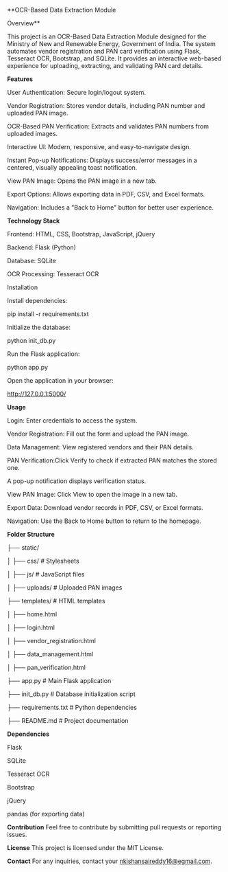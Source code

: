 **OCR-Based Data Extraction Module

Overview**

This project is an OCR-Based Data Extraction Module designed for the Ministry of New and Renewable Energy, Government of India. The system automates vendor registration and PAN card verification using Flask, Tesseract OCR, Bootstrap, and SQLite. It provides an interactive web-based experience for uploading, extracting, and validating PAN card details.

**Features**

User Authentication: Secure login/logout system.

Vendor Registration: Stores vendor details, including PAN number and uploaded PAN image.

OCR-Based PAN Verification: Extracts and validates PAN numbers from uploaded images.

Interactive UI: Modern, responsive, and easy-to-navigate design.

Instant Pop-up Notifications: Displays success/error messages in a centered, visually appealing toast notification.

View PAN Image: Opens the PAN image in a new tab.

Export Options: Allows exporting data in PDF, CSV, and Excel formats.

Navigation: Includes a "Back to Home" button for better user experience.

**Technology Stack**

Frontend: HTML, CSS, Bootstrap, JavaScript, jQuery

Backend: Flask (Python)

Database: SQLite

OCR Processing: Tesseract OCR

Installation

Install dependencies:

pip install -r requirements.txt

Initialize the database:

python init_db.py

Run the Flask application:

python app.py

Open the application in your browser:

http://127.0.0.1:5000/

**Usage**

Login: Enter credentials to access the system.

Vendor Registration: Fill out the form and upload the PAN image.

Data Management: View registered vendors and their PAN details.

PAN Verification:Click Verify to check if extracted PAN matches the stored one.

A pop-up notification displays verification status.

View PAN Image: Click View to open the image in a new tab.

Export Data: Download vendor records in PDF, CSV, or Excel formats.

Navigation: Use the Back to Home button to return to the homepage.

**Folder Structure**


├── static/

│   ├── css/           # Stylesheets

│   ├── js/            # JavaScript files

│   ├── uploads/       # Uploaded PAN images

├── templates/         # HTML templates

│   ├── home.html

│   ├── login.html

│   ├── vendor_registration.html

│   ├── data_management.html

│   ├── pan_verification.html

├── app.py             # Main Flask application

├── init_db.py         # Database initialization script

├── requirements.txt   # Python dependencies

├── README.md          # Project documentation

**Dependencies**

Flask

SQLite

Tesseract OCR

Bootstrap

jQuery

pandas (for exporting data)

**Contribution**
Feel free to contribute by submitting pull requests or reporting issues.

**License**
This project is licensed under the MIT License.

**Contact**
For any inquiries, contact your nkishansaireddy16@egmail.com.

